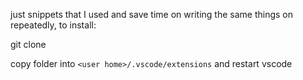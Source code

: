 just snippets that I used and save time on writing the same things on repeatedly, to install: 

git clone

copy folder into `<user home>/.vscode/extensions` and restart vscode 
